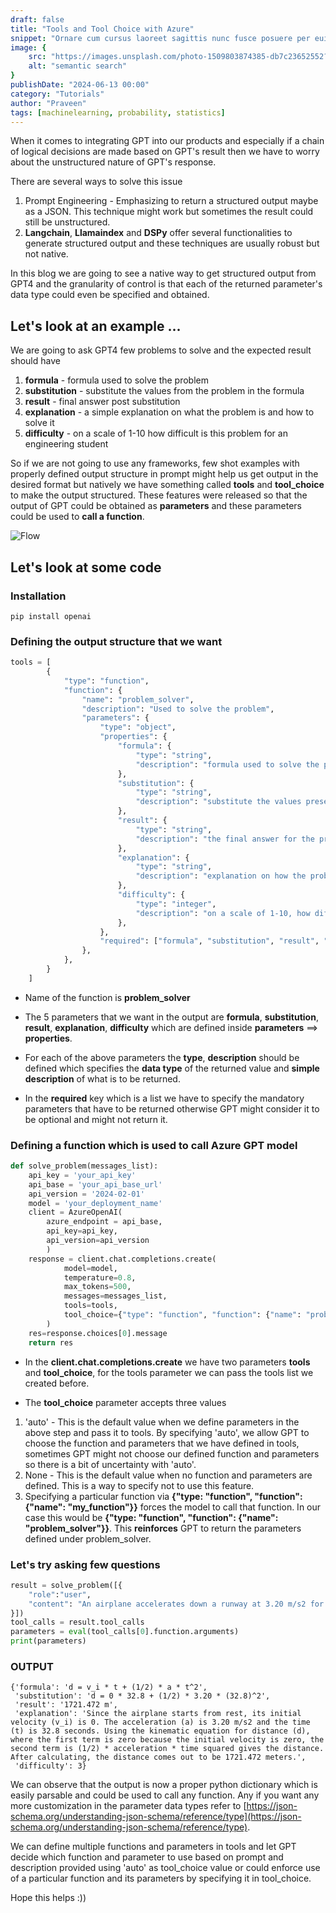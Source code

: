 ```yaml
---
draft: false
title: "Tools and Tool Choice with Azure"
snippet: "Ornare cum cursus laoreet sagittis nunc fusce posuere per euismod dis vehicula a, semper fames lacus maecenas dictumst pulvinar neque enim non potenti. Torquent hac sociosqu eleifend potenti."
image: {
    src: "https://images.unsplash.com/photo-1509803874385-db7c23652552?q=80&w=2940&auto=format&fit=crop&w=430&h=240",
    alt: "semantic search"
}
publishDate: "2024-06-13 00:00"
category: "Tutorials"
author: "Praveen"
tags: [machinelearning, probability, statistics]
---
```


When it comes to integrating GPT into our products and especially if a chain of logical decisions are made based on GPT's result then we have to worry about the unstructured nature of GPT's response.

There are several ways to solve this issue

1. Prompt Engineering - Emphasizing to return a structured output maybe as a JSON. This technique might work but sometimes the result could still be unstructured.
2. **Langchain**, **Llamaindex** and **DSPy** offer several functionalities to generate structured output and these techniques are usually robust but not native.

In this blog we are going to see a native way to get structured output from GPT4 and the granularity of control is that each of the returned parameter's data type could even be specified and obtained.

## Let's look at an example ...
We are going to ask GPT4 few problems to solve and the expected result should have

1. **formula** - formula used to solve the problem
2. **substitution** - substitute the values from the problem in the formula
3. **result** - final answer post substitution
4. **explanation** - a simple explanation on what the problem is and how to solve it
5. **difficulty** - on a scale of 1-10 how difficult is this problem for an engineering student

So if we are not going to use any frameworks, few shot examples with properly defined output structure in prompt might help us get output in the desired format but natively we have something called **tools** and **tool_choice** to make the output structured. These features were released so that the output of GPT could be obtained as **parameters** and these parameters could be used to **call a function**.


![Flow](https://dev-to-uploads.s3.amazonaws.com/uploads/articles/p559ctx3w8vpwfw8alf4.png)

## Let's look at some code
### Installation
```
pip install openai
```

### Defining the output structure that we want
```python
tools = [
        {
            "type": "function",
            "function": {
                "name": "problem_solver",
                "description": "Used to solve the problem",
                "parameters": {
                    "type": "object",
                    "properties": {
                        "formula": {
                            "type": "string",
                            "description": "formula used to solve the problem",
                        },
                        "substitution": {
                            "type": "string",
                            "description": "substitute the values present in the problem into the formula used to solve the problem",
                        },
                        "result": {
                            "type": "string",
                            "description": "the final answer for the problem in float",
                        },
                        "explanation": {
                            "type": "string",
                            "description": "explanation on how the problem is solved in simple words",
                        },
                        "difficulty": {
                            "type": "integer",
                            "description": "on a scale of 1-10, how difficult is the problem to solve for an enginnering student",
                        },
                    },
                    "required": ["formula", "substitution", "result", "explanation", "difficulty"],
                },
            },
        }
    ]
```

- Name of the function is **problem_solver**

- The 5 parameters that we want in the output are **formula**, **substitution**, **result**, **explanation**, **difficulty** which are defined inside **parameters** ==> **properties**.

- For each of the above parameters the **type**, **description** should be defined which specifies the **data type** of the returned value and **simple description** of what is to be returned.

- In the **required** key which is a list we have to specify the mandatory parameters that have to be returned otherwise GPT might consider it to be optional and might not return it.

### Defining a function which is used to call Azure GPT model
```python
def solve_problem(messages_list):
    api_key = 'your_api_key'
    api_base = 'your_api_base_url'
    api_version = '2024-02-01'
    model = 'your_deployment_name'
    client = AzureOpenAI(
        azure_endpoint = api_base,
        api_key=api_key,
        api_version=api_version
        )
    response = client.chat.completions.create(
            model=model,
            temperature=0.8,
            max_tokens=500,
            messages=messages_list,
            tools=tools,
            tool_choice={"type": "function", "function": {"name": "problem_solver"}}
        )
    res=response.choices[0].message
    return res
```

- In the **client.chat.completions.create** we have two parameters **tools** and **tool_choice**, for the tools parameter we can pass the tools list we created before.

- The **tool_choice** parameter accepts three values

1. 'auto' - This is the default value when we define parameters in the above step and pass it to tools. By specifying 'auto', we allow GPT to choose the function and parameters that we have defined in tools, sometimes GPT might not choose our defined function and parameters so there is a bit of uncertainty with 'auto'.
2. None - This is the default value when no function and parameters are defined. This is a way to specify not to use this feature.
3. Specifying a particular function via **{"type: "function", "function": {"name": "my_function"}}** forces the model to call that function. In our case this would be **{"type: "function", "function": {"name": "problem_solver"}}**. This **reinforces** GPT to return the parameters defined under problem_solver.

### Let's try asking few questions
```python
result = solve_problem([{
    "role":"user",
    "content": "An airplane accelerates down a runway at 3.20 m/s2 for 32.8 s until is finally lifts off the ground. Determine the distance traveled before takeoff"
}])
tool_calls = result.tool_calls
parameters = eval(tool_calls[0].function.arguments)
print(parameters)
```

### OUTPUT
```
{'formula': 'd = v_i * t + (1/2) * a * t^2',
 'substitution': 'd = 0 * 32.8 + (1/2) * 3.20 * (32.8)^2',
 'result': '1721.472 m',
 'explanation': 'Since the airplane starts from rest, its initial velocity (v_i) is 0. The acceleration (a) is 3.20 m/s2 and the time (t) is 32.8 seconds. Using the kinematic equation for distance (d), where the first term is zero because the initial velocity is zero, the second term is (1/2) * acceleration * time squared gives the distance. After calculating, the distance comes out to be 1721.472 meters.',
 'difficulty': 3}
```
We can observe that the output is now a proper python dictionary which is easily parsable and could be used to call any function.
Any if you want any more customization in the parameter data types refer to [https://json-schema.org/understanding-json-schema/reference/type](https://json-schema.org/understanding-json-schema/reference/type).

We can define multiple functions and parameters in tools and let GPT decide which function and parameter to use based on prompt and description provided using 'auto' as tool_choice value or could enforce use of a particular function and its parameters by specifying it in tool_choice.

Hope this helps :))
